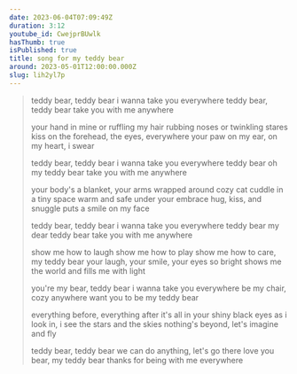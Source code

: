```yaml
---
date: 2023-06-04T07:09:49Z
duration: 3:12
youtube_id: CwejprBUwlk
hasThumb: true
isPublished: true
title: song for my teddy bear
around: 2023-05-01T12:00:00.000Z
slug: lih2yl7p
---
```


<blockquote>

teddy bear, teddy bear
i wanna take you everywhere
teddy bear, teddy bear
take you with me anywhere

your hand in mine or ruffling my hair
rubbing noses or twinkling stares
kiss on the forehead, the eyes, everywhere
your paw on my ear, on my heart, i swear

teddy bear, teddy bear
i wanna take you everywhere
teddy bear oh my teddy bear
take you with me anywhere

your body's a blanket,
your arms wrapped around
cozy cat cuddle in a tiny space
warm and safe under your embrace
hug, kiss, and snuggle puts a smile on my face

teddy bear, teddy bear
i wanna take you everywhere
teddy bear my dear teddy bear
take you with me anywhere

show me how to laugh
show me how to play
show me how to care, my teddy bear
your laugh, your smile, your eyes so bright
shows me the world and fills me with light

you're my bear, teddy bear
i wanna take you everywhere
be my chair, cozy anywhere
want you to be my teddy bear

everything before, everything after
it's all in your shiny black eyes
as i look in, i see the stars and the skies
nothing's beyond, let's imagine and fly

teddy bear, teddy bear
we can do anything, let's go there
love you bear, my teddy bear
thanks for being with me everywhere
</blockquote>
